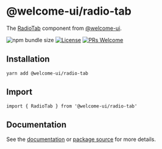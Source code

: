 # @welcome-ui/radio-tab

The [RadioTab](https://welcome-ui.com/components/radio-tab) component from [@welcome-ui](https://welcome-ui.com).

![npm bundle size](https://img.shields.io/bundlephobia/minzip/@welcome-ui/radio-tab) [![License](https://img.shields.io/npm/l/welcome-ui.svg)](https://github.com/WTTJ/welcome-ui/tree/main/LICENSE) [![PRs Welcome](https://img.shields.io/badge/PRs-welcome-mediumspringgreen.svg)](ttps://github.com/WTTJ/welcome-ui/tree/main/CONTRIBUTING.mdx)

## Installation

    yarn add @welcome-ui/radio-tab

## Import

    import { RadioTab } from '@welcome-ui/radio-tab'

## Documentation

See the [documentation](https://welcome-ui.com/components/radio-tab) or [package source](https://github.com/WTTJ/welcome-ui/tree/main/packages/RadioTab) for more details.
